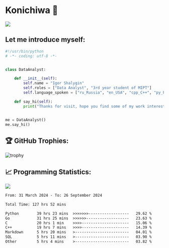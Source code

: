 # Konichiwa 👋
![](https://komarev.com/ghpvc/?username=IgorFandre&color=brightgreen)

## Let me introduce myself:
```py
#!/usr/bin/python
# -*- coding: utf-8 -*-


class DataAnalyst:

    def __init__(self):
        self.name = "Igor Shalygin"
        self.roles = ["Data Analyst", "3rd year student of MIPT"]
        self.language_spoken = ["ru_Russia", "en_USA", "cpp_C++", "py_Python", "go_Golang"]

    def say_hi(self):
        print("Thanks for visit, hope you find some of my work interesting.")


me = DataAnalyst()
me.say_hi()
```

## 🏆 GitHub Trophies:
![trophy](https://github-profile-trophy.vercel.app/?username=IgorFandre&title=MultiLanguage,Repositories,Commits,Experience,PullRequest,Reviews)

## 📈 Programming Statistics:

![](https://github-profile-summary-cards.vercel.app/api/cards/profile-details?username=IgorFandre&theme=solarized_dark)

<!--START_SECTION:waka-->

```txt
From: 31 March 2024 - To: 26 September 2024

Total Time: 127 hrs 52 mins

Python        39 hrs 23 mins  >>>>>>>------------------   29.62 %
Go            31 hrs 25 mins  >>>>>>-------------------   23.63 %
C             20 hrs 1 min    >>>>---------------------   15.06 %
C++           19 hrs 7 mins   >>>>---------------------   14.39 %
Markdown      5 hrs 20 mins   >------------------------   04.01 %
SQL           5 hrs 11 mins   >------------------------   03.90 %
Other         5 hrs 4 mins    >------------------------   03.82 %
```

<!--END_SECTION:waka-->
